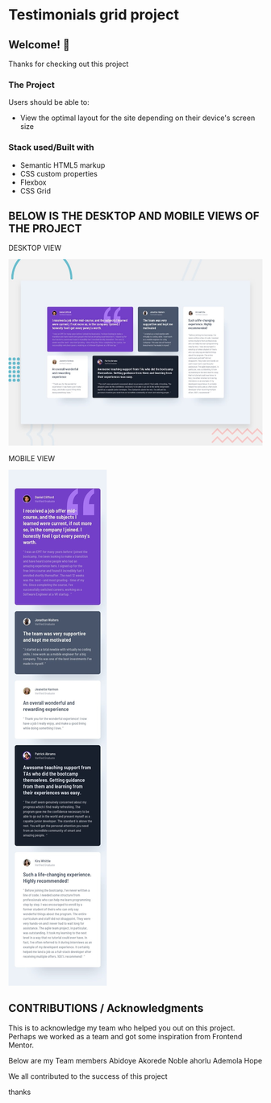 # Testimonials grid project

## Welcome! 👋

Thanks for checking out this project

### The Project

Users should be able to:

- View the optimal layout for the site depending on their device's screen size



### Stack used/Built with

- Semantic HTML5 markup
- CSS custom properties
- Flexbox
- CSS Grid


## BELOW IS THE DESKTOP AND MOBILE VIEWS OF THE PROJECT 
 DESKTOP VIEW 

 ![DESKTOP view](/images/desktop-preview.jpg)


 MOBILE VIEW 

 ![DESKTOP view](/images/mobile-design.jpg)


 ## CONTRIBUTIONS / Acknowledgments

This is to acknowledge my team who helped you out on this project. Perhaps we worked as a team and  got some inspiration from Frontend Mentor. 

Below are my Team members 
  Abidoye Akorede 
  Noble ahorlu 
  Ademola Hope 

  We all contributed to the success of this project 


  thanks